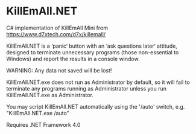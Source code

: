 # KillEmAll.NET
C# implementation of KillEmAll Mini from https://www.d7xtech.com/d7x/killemall/
  
KillEmAll.NET is a ‘panic‘ button with an ‘ask questions later‘ attitude, designed to terminate unnecessary programs (those non-essential to Windows) and report the results in a console window.  
  
WARNING:  Any data not saved will be lost!  
  
KillEmAll.NET.exe does not run as Administrator by default, so it will fail to terminate any programs running as Administrator unless you run KillEmAll.NET.exe as Administrator.  
  
You may script KillEmAll.NET automatically using the '/auto' switch, e.g. "KillEmAll.NET.exe /auto"  
  
Requires .NET Framework 4.0
